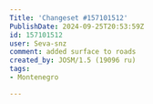 ```yaml
---
Title: 'Changeset #157101512'
PublishDate: 2024-09-25T20:53:59Z
id: 157101512
user: Seva-snz
comment: added surface to roads
created_by: JOSM/1.5 (19096 ru)
tags:
- Montenegro

---
```

